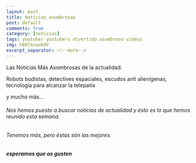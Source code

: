 ```yaml
---
layout: post
title: Notícias asombrosas
post: default
comments: true
category: [noticias]
tags: youtuber youtubers divertido asombroso videos
img: h6Rlknaok9Y
excerpt_separator: <!--more-->
---
```


Las Notícias Más Asombrosas de la actualidad.

Robots budístas, detectives espaciales, escudos anti alienígenas, tecnología para alcanzar la telepatía

y mucho más...


<!--more-->


###### Nos hemos puesto a buscar notícias de actualidad y ésto es lo que hemos reunido esta semana.

###### Tenemos más, pero éstas són las mejores.

##### esperamos que os gusten